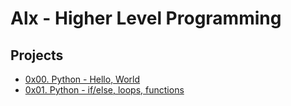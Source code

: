 # Alx - Higher Level Programming

## Projects

- [0x00. Python - Hello, World](./0x00-python-hello_world)
- [0x01. Python - if/else, loops, functions](/0x01-python-if_else_loops_functions)
